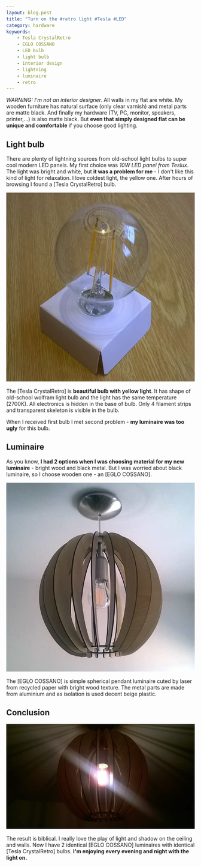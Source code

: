 ```yaml
---
layout: blog.post
title: "Turn on the #retro light #Tesla #LED"
category: hardware
keywords:
    - Tesla CrystalRetro
    - EGLO COSSANO
    - LED bulb
    - light bulb
    - interior design
    - lightning
    - luminaire
    - retro
---
```


*WARNING: I'm not an interior designer.*
All walls in my flat are white.
My wooden furniture has natural surface (only clear varnish) and metal parts are matte black.
And finally my hardware (TV, PC, monitor, speakers, printer,...) is also matte black.
But **even that simply designed flat can be unique and comfortable** if you choose good lighting.



## Light bulb

There are plenty of lightning sources from old-school light bulbs to super cool modern LED panels.
My first choice was *10W LED panel from Teslux*.
The light was bright and white, but **it was a problem for me** - I don't like this kind of light for relaxation.
I love coldest light, the yellow one.
After hours of browsing I found a [Tesla CrystalRetro] bulb.

![Tesla CrystalRetro](/notes/data/tesla-crystal-retro/tesla-crystal-retro.jpg)

The [Tesla CrystalRetro] is **beautiful bulb with yellow light**.
It has shape of old-school wolfram light bulb and the light has the same temperature (2700K).
All electronics is hidden in the base of bulb.
Only 4 filament strips and transparent skeleton is visible in the bulb.

When I received first bulb I met second problem - **my luminaire was too ugly** for this bulb.



## Luminaire

As you know, **I had 2 options when I was choosing material for my new luminaire** - bright wood and black metal.
But I was worried about black luminaire, so I choose wooden one - an [EGLO COSSANO].

![EGLO COSSANO](/notes/data/tesla-crystal-retro/eglo-cossano.jpg)

The [EGLO COSSANO] is simple spherical pendant luminaire cuted by laser from recycled paper with bright wood texture.
The metal parts are made from aluminium and as isolation is used decent beige plastic.



## Conclusion

![Luminaire with bulb](/notes/data/tesla-crystal-retro/luminaire-with-bulb.jpg)

The result is biblical. I really love the play of light and shadow on the ceiling and walls.
Now I have 2 identical [EGLO COSSANO] luminaires with identical [Tesla CrystalRetro] bulbs.
**I'm enjoying every evening and night with the light on.**
